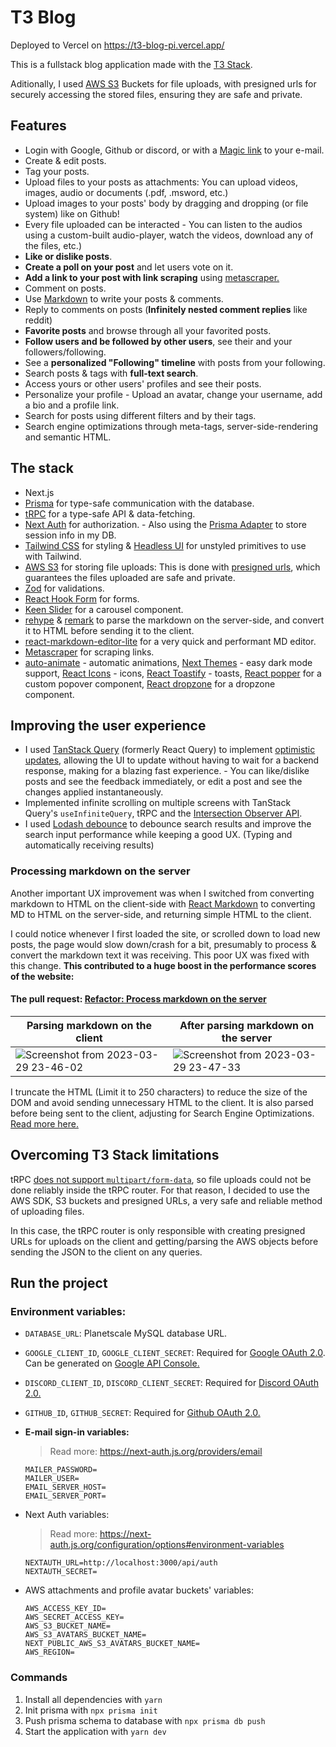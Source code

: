 # T3 Blog

Deployed to Vercel on https://t3-blog-pi.vercel.app/

This is a fullstack blog application made with the [T3 Stack](https://create.t3.gg/). 

Aditionally, I used [AWS S3](https://aws.amazon.com/s3/) Buckets for file uploads, with presigned urls for securely accessing the stored files, ensuring they are safe and private.

## Features

- Login with Google, Github or discord, or with a [Magic link](https://www.beyondidentity.com/glossary/magic-links) to your e-mail.
- Create & edit posts.
- Tag your posts.
- Upload files to your posts as attachments: You can upload videos, images, audio or documents (.pdf, .msword, etc.)
- Upload images to your posts' body by dragging and dropping (or file system) like on Github!
- Every file uploaded can be interacted - You can listen to the audios using a custom-built audio-player, watch the videos, download any of the files, etc.)
- **Like or dislike posts**.
- **Create a poll on your post** and let users vote on it.
- **Add a link to your post with link scraping** using [metascraper.](https://metascraper.js.org/) 
- Comment on posts.
- Use [Markdown](https://www.markdownguide.org/basic-syntax/) to write your posts & comments.
- Reply to comments on posts (**Infinitely nested comment replies** like reddit)
- **Favorite posts** and browse through all your favorited posts.
- **Follow users and be followed by other users**, see their and your followers/following.
- See a **personalized "Following" timeline** with posts from your following.
- Search posts & tags with **full-text search**.
- Access yours or other users' profiles and see their posts.
- Personalize your profile - Upload an avatar, change your username, add a bio and a profile link.
- Search for posts using different filters and by their tags.
- Search engine optimizations through meta-tags, server-side-rendering and semantic HTML.

## The stack

- Next.js
- [Prisma](https://www.prisma.io/) for type-safe communication with the database.
- [tRPC](https://trpc.io) for a type-safe API & data-fetching.
- [Next Auth](https://next-auth.js.org/) for authorization. - Also using the [Prisma Adapter](https://next-auth.js.org/adapters/prisma) to store session info in my DB.
- [Tailwind CSS](https://tailwindcss.com/) for styling & [Headless UI](https://headlessui.com/) for unstyled primitives to use with Tailwind.
- [AWS S3](https://aws.amazon.com/s3/) for storing file uploads: This is done with [presigned urls](https://docs.aws.amazon.com/AmazonS3/latest/userguide/ShareObjectPreSignedURL.html), which guarantees the files uploaded are safe and private.
- [Zod](https://github.com/colinhacks/zod) for validations.
- [React Hook Form](https://react-hook-form.com) for forms.
- [Keen Slider](https://keen-slider.io/) for a carousel component.
- [rehype](https://github.com/rehypejs/rehype) & [remark](https://github.com/remarkjs/remark/) to parse the markdown on the server-side, and convert it to HTML before sending it to the client. 
- [react-markdown-editor-lite](https://github.com/HarryChen0506/react-markdown-editor-lite/) for a very quick and performant MD editor.
- [Metascraper](https://metascraper.js.org/) for scraping links.
- [auto-animate](https://auto-animate.formkit.com/) - automatic animations, [Next Themes](https://github.com/pacocoursey/next-themes) - easy dark mode support, [React Icons](https://react-icons.github.io/) - icons, [React Toastify](https://fkhadra.github.io/react-toastify/) - toasts, [React popper](https://popper.js.org/) for a custom popover component, [React dropzone](https://react-dropzone.js.org/) for a dropzone component.

## Improving the user experience

- I used [TanStack Query](https://tanstack.com/query/latest) (formerly React Query) to implement [optimistic updates](https://tanstack.com/query/v4/docs/react/guides/optimistic-updates), allowing the UI to update without having to wait for a backend response, making for a blazing fast experience. - You can like/dislike posts and see the feedback immediately, or edit a post and see the changes applied instantaneously.
- Implemented infinite scrolling on multiple screens with TanStack Query's `useInfiniteQuery`, tRPC and the [Intersection Observer API](https://developer.mozilla.org/en-US/docs/Web/API/Intersection_Observer_API).
- I used [Lodash debounce](https://lodash.com/docs/#debounce) to debounce search results and improve the search input performance while keeping a good UX. (Typing and automatically receiving results) 

### Processing markdown on the server

Another important UX improvement was when I switched from converting markdown to HTML on the client-side with [React Markdown](https://github.com/remarkjs/react-markdown) to converting MD to HTML on the server-side, and returning simple HTML to the client.

I could notice whenever I first loaded the site, or scrolled down to load new posts, the page would slow down/crash for a bit, presumably to process & convert the markdown text it was receiving. This poor UX was fixed with this change.  **This contributed to a huge boost in the performance scores of the website:**

#### The pull request: [Refactor: Process markdown on the server](https://github.com/leojuriolli7/t3-blog/pull/21)

| Parsing markdown on the client | After parsing markdown on the server |
|--------|--------|
| ![Screenshot from 2023-03-29 23-46-02](https://user-images.githubusercontent.com/100495707/228715389-f1206b83-ae93-4e1f-b5af-d18bb1356e5d.png) | ![Screenshot from 2023-03-29 23-47-33](https://user-images.githubusercontent.com/100495707/228715384-b8cee082-a162-4d9e-a0f6-1a1f791242a1.png)  | 

I truncate the HTML (Limit it to 250 characters) to reduce the size of the DOM and avoid sending unnecessary HTML to the client. It is also parsed before being sent to the client, adjusting for Search Engine Optimizations. [Read more here.](https://github.com/leojuriolli7/t3-blog/commit/2ce73b4df034c05180211aac07c70a4323a7cf1e#diff-1ee892b507c8886a683fe2e7011d58a1eb69dd233ceb47fc65ad62d8e97e1f9eR30-R56)

## Overcoming T3 Stack limitations
tRPC [does not support `multipart/form-data`](https://github.com/trpc/trpc/discussions/658#discussioncomment-998746), so file uploads could not be done reliably inside the tRPC router. For that reason, I decided to use the AWS SDK, S3 buckets and presigned URLs, a very safe and reliable method of uploading files. 

In this case, the tRPC router is only responsible with creating presigned URLs for uploads on the client and getting/parsing the AWS objects before sending the JSON to the client on any queries. 

## Run the project
### Environment variables:
  - `DATABASE_URL`: Planetscale MySQL database URL.
  - `GOOGLE_CLIENT_ID`, `GOOGLE_CLIENT_SECRET`: Required for [Google OAuth 2.0](https://developers.google.com/identity/protocols/oauth2). Can be generated on [Google API Console.](https://console.developers.google.com/)
  - `DISCORD_CLIENT_ID`, `DISCORD_CLIENT_SECRET`: Required for [Discord OAuth 2.0.](https://discord.com/developers/docs/topics/oauth2) 
  - `GITHUB_ID`, `GITHUB_SECRET`: Required for [Github OAuth 2.0.](https://docs.github.com/en/apps/oauth-apps/building-oauth-apps/authorizing-oauth-apps)
  - **E-mail sign-in variables:**
  
      > Read more: https://next-auth.js.org/providers/email
      ```
      MAILER_PASSWORD=
      MAILER_USER=
      EMAIL_SERVER_HOST=
      EMAIL_SERVER_PORT=
      ```
  - Next Auth variables:
  
    > Read more: https://next-auth.js.org/configuration/options#environment-variables
    ```
    NEXTAUTH_URL=http://localhost:3000/api/auth
    NEXTAUTH_SECRET=
    ```
  - AWS attachments and profile avatar buckets' variables:
    ```
    AWS_ACCESS_KEY_ID=
    AWS_SECRET_ACCESS_KEY=
    AWS_S3_BUCKET_NAME=
    AWS_S3_AVATARS_BUCKET_NAME=
    NEXT_PUBLIC_AWS_S3_AVATARS_BUCKET_NAME=
    AWS_REGION=
    ```
### Commands
1. Install all dependencies with `yarn`
2. Init prisma with `npx prisma init` 
3. Push prisma schema to database with `npx prisma db push`
4. Start the application with `yarn dev`


